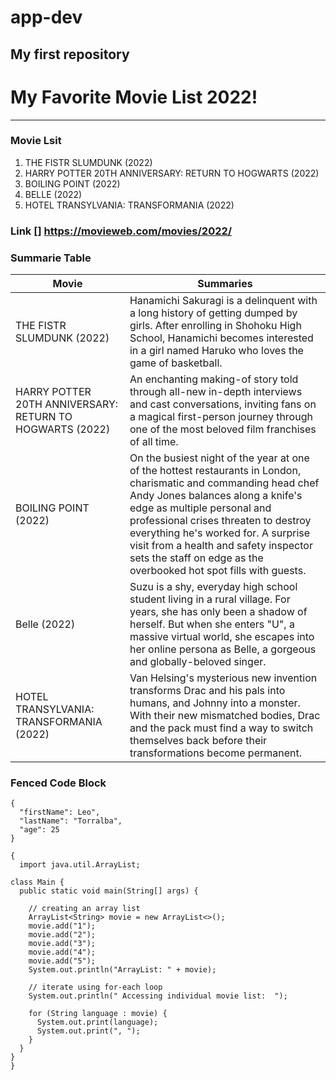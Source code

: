 # app-dev
My first repository 
------------------------------
# My Favorite Movie List 2022!
------------------------------

### Movie Lsit

1.  THE FISTR SLUMDUNK (2022)
2.  HARRY POTTER 20TH ANNIVERSARY: RETURN TO HOGWARTS (2022)
3.  BOILING POINT (2022)
4.  BELLE (2022)
5.  HOTEL TRANSYLVANIA: TRANSFORMANIA (2022)

### Link [] https://movieweb.com/movies/2022/
### Summarie Table

| Movie | Summaries |
| ----------- | ----------- |
| THE FISTR SLUMDUNK (2022)| Hanamichi Sakuragi is a delinquent with a long history of getting dumped by girls. After enrolling in Shohoku High School, Hanamichi becomes interested in a girl named Haruko who loves the game of basketball.
| HARRY POTTER 20TH ANNIVERSARY: RETURN TO HOGWARTS (2022) | An enchanting making-of story told through all-new in-depth interviews and cast conversations, inviting fans on a magical first-person journey through one of the most beloved film franchises of all time.
| BOILING POINT (2022) | On the busiest night of the year at one of the hottest restaurants in London, charismatic and commanding head chef Andy Jones balances along a knife's edge as multiple personal and professional crises threaten to destroy everything he's worked for. A surprise visit from a health and safety inspector sets the staff on edge as the overbooked hot spot fills with guests.
| Belle (2022) | Suzu is a shy, everyday high school student living in a rural village. For years, she has only been a shadow of herself. But when she enters "U", a massive virtual world, she escapes into her online persona as Belle, a gorgeous and globally-beloved singer.
| HOTEL TRANSYLVANIA: TRANSFORMANIA (2022) | Van Helsing's mysterious new invention transforms Drac and his pals into humans, and Johnny into a monster. With their new mismatched bodies, Drac and the pack must find a way to switch themselves back before their transformations become permanent.
### Fenced Code Block

```
{
  "firstName": Leo",
  "lastName": "Torralba",
  "age": 25
}
```
```
{
  import java.util.ArrayList;

class Main {
  public static void main(String[] args) {

    // creating an array list
    ArrayList<String> movie = new ArrayList<>();
    movie.add("1");
    movie.add("2");
    movie.add("3");
    movie.add("4");
    movie.add("5");
    System.out.println("ArrayList: " + movie);

    // iterate using for-each loop
    System.out.println(" Accessing individual movie list:  ");

    for (String language : movie) {
      System.out.print(language);
      System.out.print(", ");
    }
  }
}
}
```
